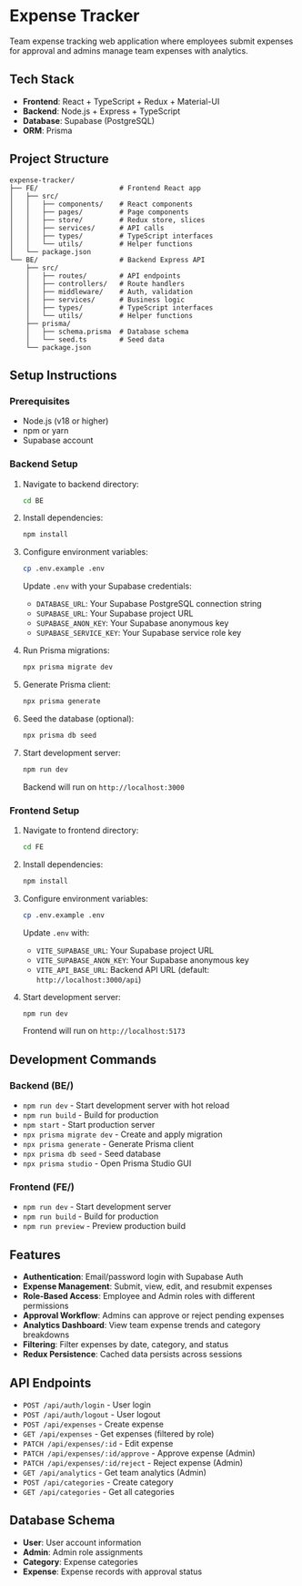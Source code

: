 # Expense Tracker

Team expense tracking web application where employees submit expenses for approval and admins manage team expenses with analytics.

## Tech Stack

- **Frontend**: React + TypeScript + Redux + Material-UI
- **Backend**: Node.js + Express + TypeScript
- **Database**: Supabase (PostgreSQL)
- **ORM**: Prisma

## Project Structure

```
expense-tracker/
├── FE/                    # Frontend React app
│   ├── src/
│   │   ├── components/    # React components
│   │   ├── pages/         # Page components
│   │   ├── store/         # Redux store, slices
│   │   ├── services/      # API calls
│   │   ├── types/         # TypeScript interfaces
│   │   └── utils/         # Helper functions
│   └── package.json
└── BE/                    # Backend Express API
    ├── src/
    │   ├── routes/        # API endpoints
    │   ├── controllers/   # Route handlers
    │   ├── middleware/    # Auth, validation
    │   ├── services/      # Business logic
    │   ├── types/         # TypeScript interfaces
    │   └── utils/         # Helper functions
    ├── prisma/
    │   ├── schema.prisma  # Database schema
    │   └── seed.ts        # Seed data
    └── package.json
```

## Setup Instructions

### Prerequisites
- Node.js (v18 or higher)
- npm or yarn
- Supabase account

### Backend Setup

1. Navigate to backend directory:
   ```bash
   cd BE
   ```

2. Install dependencies:
   ```bash
   npm install
   ```

3. Configure environment variables:
   ```bash
   cp .env.example .env
   ```
   
   Update `.env` with your Supabase credentials:
   - `DATABASE_URL`: Your Supabase PostgreSQL connection string
   - `SUPABASE_URL`: Your Supabase project URL
   - `SUPABASE_ANON_KEY`: Your Supabase anonymous key
   - `SUPABASE_SERVICE_KEY`: Your Supabase service role key

4. Run Prisma migrations:
   ```bash
   npx prisma migrate dev
   ```

5. Generate Prisma client:
   ```bash
   npx prisma generate
   ```

6. Seed the database (optional):
   ```bash
   npx prisma db seed
   ```

7. Start development server:
   ```bash
   npm run dev
   ```

   Backend will run on `http://localhost:3000`

### Frontend Setup

1. Navigate to frontend directory:
   ```bash
   cd FE
   ```

2. Install dependencies:
   ```bash
   npm install
   ```

3. Configure environment variables:
   ```bash
   cp .env.example .env
   ```
   
   Update `.env` with:
   - `VITE_SUPABASE_URL`: Your Supabase project URL
   - `VITE_SUPABASE_ANON_KEY`: Your Supabase anonymous key
   - `VITE_API_BASE_URL`: Backend API URL (default: `http://localhost:3000/api`)

4. Start development server:
   ```bash
   npm run dev
   ```

   Frontend will run on `http://localhost:5173`

## Development Commands

### Backend (BE/)
- `npm run dev` - Start development server with hot reload
- `npm run build` - Build for production
- `npm start` - Start production server
- `npx prisma migrate dev` - Create and apply migration
- `npx prisma generate` - Generate Prisma client
- `npx prisma db seed` - Seed database
- `npx prisma studio` - Open Prisma Studio GUI

### Frontend (FE/)
- `npm run dev` - Start development server
- `npm run build` - Build for production
- `npm run preview` - Preview production build

## Features

- **Authentication**: Email/password login with Supabase Auth
- **Expense Management**: Submit, view, edit, and resubmit expenses
- **Role-Based Access**: Employee and Admin roles with different permissions
- **Approval Workflow**: Admins can approve or reject pending expenses
- **Analytics Dashboard**: View team expense trends and category breakdowns
- **Filtering**: Filter expenses by date, category, and status
- **Redux Persistence**: Cached data persists across sessions

## API Endpoints

- `POST /api/auth/login` - User login
- `POST /api/auth/logout` - User logout
- `POST /api/expenses` - Create expense
- `GET /api/expenses` - Get expenses (filtered by role)
- `PATCH /api/expenses/:id` - Edit expense
- `PATCH /api/expenses/:id/approve` - Approve expense (Admin)
- `PATCH /api/expenses/:id/reject` - Reject expense (Admin)
- `GET /api/analytics` - Get team analytics (Admin)
- `POST /api/categories` - Create category
- `GET /api/categories` - Get all categories

## Database Schema

- **User**: User account information
- **Admin**: Admin role assignments
- **Category**: Expense categories
- **Expense**: Expense records with approval status

